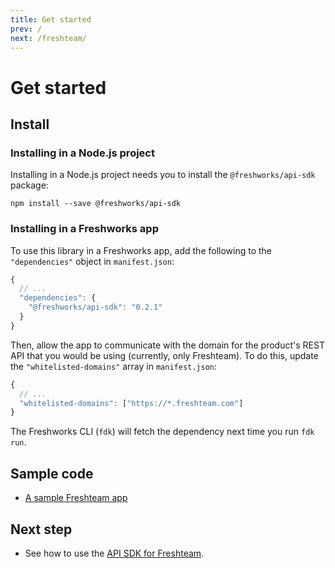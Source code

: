 ```yaml
---
title: Get started
prev: /
next: /freshteam/
---
```


# Get started

## Install

### Installing in a Node.js project

Installing in a Node.js project needs you to install the `@freshworks/api-sdk` package:

```
npm install --save @freshworks/api-sdk
```

### Installing in a Freshworks app

To use this library in a Freshworks app, add the following to the `"dependencies"` object in `manifest.json`:

```js
{
  // ...
  "dependencies": {
    "@freshworks/api-sdk": "0.2.1"
  }
}
```

Then, allow the app to communicate with the domain for the product's REST API that you would be using (currently, only Freshteam). To do this, update the `"whitelisted-domains"` array in `manifest.json`:

```js
{
  // ...
  "whitelisted-domains": ["https://*.freshteam.com"]
}
```

The Freshworks CLI (`fdk`) will fetch the dependency next time you run `fdk run`.

## Sample code

- [A sample Freshteam app](https://github.com/freshworks-developers/api-sdk-samples/tree/main/freshteam-app)

## Next step

- See how to use the [API SDK for Freshteam](freshteam).
